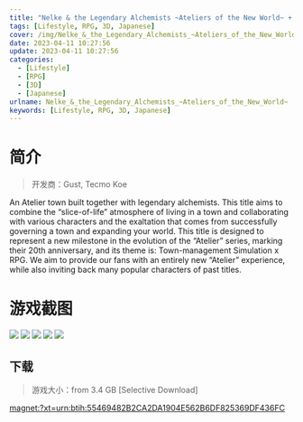 ```yaml
---
title: "Nelke & the Legendary Alchemists ~Ateliers of the New World~ + DLC"
tags: [Lifestyle, RPG, 3D, Japanese]
cover: /img/Nelke_&_the_Legendary_Alchemists_~Ateliers_of_the_New_World~/1.jpg
date: 2023-04-11 10:27:56
update: 2023-04-11 10:27:56
categories: 
  - [Lifestyle]
  - [RPG]
  - [3D]
  - [Japanese]
urlname: Nelke_&_the_Legendary_Alchemists_~Ateliers_of_the_New_World~
keywords: [Lifestyle, RPG, 3D, Japanese]
---
```

# 简介

> 开发商：Gust, Tecmo Koe

An Atelier town built together with legendary alchemists.
This title aims to combine the “slice-of-life” atmosphere of living in a town and collaborating with various characters and the exaltation that comes from successfully governing a town and expanding your world.
This title is designed to represent a new milestone in the evolution of the “Atelier” series, marking their 20th anniversary, and its theme is: Town-management Simulation x RPG.
We aim to provide our fans with an entirely new “Atelier” experience, while also inviting back many popular characters of past titles.

# 游戏截图

![](/img/Nelke_&_the_Legendary_Alchemists_~Ateliers_of_the_New_World~/2.jpg)
![](/img/Nelke_&_the_Legendary_Alchemists_~Ateliers_of_the_New_World~/3.jpg)
![](/img/Nelke_&_the_Legendary_Alchemists_~Ateliers_of_the_New_World~/4.jpg)
![](/img/Nelke_&_the_Legendary_Alchemists_~Ateliers_of_the_New_World~/5.jpg)
![](/img/Nelke_&_the_Legendary_Alchemists_~Ateliers_of_the_New_World~/6.jpg)


## 下载

> 游戏大小：from 3.4 GB [Selective Download]

[magnet:?xt=urn:btih:55469482B2CA2DA1904E562B6DF825369DF436FC](magnet:?xt=urn:btih:55469482B2CA2DA1904E562B6DF825369DF436FC)